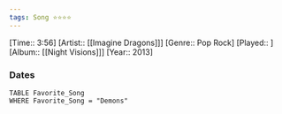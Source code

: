 ```yaml
---
tags: Song ⭐⭐⭐⭐ 
---
```

[Time:: 3:56]
[Artist:: [[Imagine Dragons]]]
[Genre:: Pop Rock]
[Played:: ]
[Album:: [[Night Visions]]]
[Year:: 2013]
### Dates
````dataview
TABLE Favorite_Song
WHERE Favorite_Song = "Demons"
````